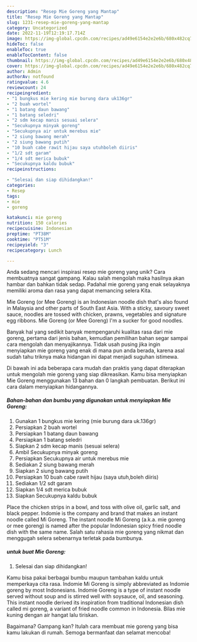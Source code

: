 ```yaml
---
description: "Resep Mie Goreng yang Mantap"
title: "Resep Mie Goreng yang Mantap"
slug: 1231-resep-mie-goreng-yang-mantap
category: Uncategorized
date: 2022-11-19T12:19:17.714Z
image: https://img-global.cpcdn.com/recipes/ad49e6154e2e2e6b/680x482cq70/mie-goreng-foto-resep-utama.jpg
hideToc: false
enableToc: true
enableTocContent: false
thumbnail: https://img-global.cpcdn.com/recipes/ad49e6154e2e2e6b/680x482cq70/mie-goreng-foto-resep-utama.jpg
cover: https://img-global.cpcdn.com/recipes/ad49e6154e2e2e6b/680x482cq70/mie-goreng-foto-resep-utama.jpg
author: Admin
authorAv: notfound
ratingvalue: 4.6
reviewcount: 24
recipeingredient:
- "1 bungkus mie kering mie burung dara uk136gr"
- "2 buah wortel"
- "1 batang daun bawang"
- "1 batang seledri"
- "2 sdm kecap manis sesuai selera"
- "Secukupnya minyak goreng"
- "Secukupnya air untuk merebus mie"
- "2 siung bawang merah"
- "2 siung bawang putih"
- "10 buah cabe rawit hijau saya utuhboleh diiris"
- "1/2 sdt garam"
- "1/4 sdt merica bubuk"
- "Secukupnya kaldu bubuk"
recipeinstructions:

- "Selesai dan siap dihidangkan!"
categories:
- Resep
tags:
- mie
- goreng

katakunci: mie goreng 
nutrition: 150 calories
recipecuisine: Indonesian
preptime: "PT38M"
cooktime: "PT51M"
recipeyield: "3"
recipecategory: Lunch

---
```





Anda sedang mencari inspirasi resep mie goreng yang unik? Cara membuatnya sangat gampang. Kalau salah mengolah maka hasilnya akan hambar dan bahkan tidak sedap. Padahal mie goreng yang enak selayaknya memiliki aroma dan rasa yang dapat memancing selera Kita.





Mie Goreng (or Mee Goreng) is an Indonesian noodle dish that&#39;s also found in Malaysia and other parts of South East Asia. With a sticky, savoury sweet sauce, noodles are tossed with chicken, prawns, vegetables and signature egg ribbons. Mie Goreng (or Mee Goreng) I&#39;m a sucker for good noodles.

Banyak hal yang sedikit banyak mempengaruhi kualitas rasa dari mie goreng, pertama dari jenis bahan, kemudian pemilihan bahan segar sampai cara mengolah dan menyajikannya. Tidak usah pusing jika ingin menyiapkan mie goreng yang enak di mana pun anda berada, karena asal sudah tahu triknya maka hidangan ini dapat menjadi suguhan istimewa.






Di bawah ini ada beberapa cara mudah dan praktis yang dapat diterapkan untuk mengolah mie goreng yang siap dikreasikan. Kamu bisa menyiapkan Mie Goreng menggunakan 13 bahan dan 0 langkah pembuatan. Berikut ini cara dalam menyiapkan hidangannya.

<!--inarticleads1-->

##### Bahan-bahan dan bumbu yang digunakan untuk menyiapkan Mie Goreng:

1. Gunakan 1 bungkus mie kering (mie burung dara uk.136gr)
1. Persiapkan 2 buah wortel
1. Persiapkan 1 batang daun bawang
1. Persiapkan 1 batang seledri
1. Siapkan 2 sdm kecap manis (sesuai selera)
1. Ambil Secukupnya minyak goreng
1. Persiapkan Secukupnya air untuk merebus mie
1. Sediakan 2 siung bawang merah
1. Siapkan 2 siung bawang putih
1. Persiapkan 10 buah cabe rawit hijau (saya utuh,boleh diiris)
1. Sediakan 1/2 sdt garam
1. Siapkan 1/4 sdt merica bubuk
1. Siapkan Secukupnya kaldu bubuk


Place the chicken strips in a bowl, and toss with olive oil, garlic salt, and black pepper. Indomie is the company and brand that makes an instant noodle called Mi Goreng. The instant noodle Mi Goreng (a.k.a. mie goreng or mee goreng) is named after the popular Indonesian spicy fried noodle dish with the same name. Salah satu rahasia mie goreng yang nikmat dan menggugah selera sebenarnya terletak pada bumbunya. 

<!--inarticleads2-->

#####  untuk buat Mie Goreng:


1. Selesai dan siap dihidangkan!

Kamu bisa pakai berbagai bumbu maupun tambahan kaldu untuk memperkaya cita rasa. Indomie Mi Goreng is simply abbreviated as Indomie goreng by most Indonesians. Indomie Goreng is a type of instant noodle served without soup and is stirred well with soysauce, oil, and seasoning. This instant noodle derived its inspiration from traditional Indonesian dish called mi goreng, a variant of fried noodle common in Indonesia. Bilas mie kuning dengan air hangat lalu tiriskan. 

Bagaimana? Gampang kan? Itulah cara membuat mie goreng yang bisa kamu lakukan di rumah. Semoga bermanfaat dan selamat mencoba!
